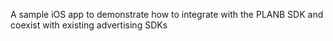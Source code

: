 A sample iOS app to demonstrate how to integrate with the PLANB SDK and coexist with existing advertising SDKs 
